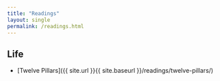 ```yaml
---
title: "Readings"
layout: single
permalink: /readings.html
---
```


## Life
- [Twelve Pillars]({{ site.url }}{{ site.baseurl }}/readings/twelve-pillars/)
